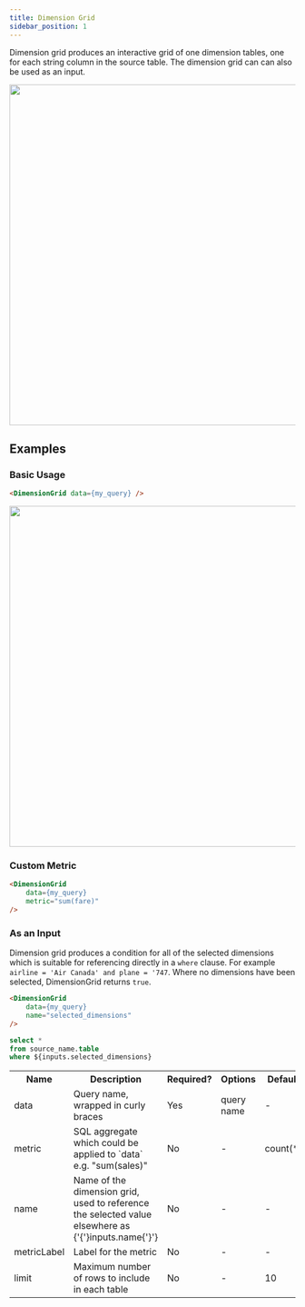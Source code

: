 ```yaml
---
title: Dimension Grid
sidebar_position: 1
---
```


Dimension grid produces an interactive grid of one dimension tables, one for each string column in the source table. The dimension grid can can also be used as an input. 

<img src="/img/dimension-grid.gif" width='600px'/> 

## Examples

### Basic Usage 


```html
<DimensionGrid data={my_query} />
```

<img src="/img/dimension-grid.png" width='600px'/> 



### Custom Metric 

```html
<DimensionGrid 
    data={my_query} 
    metric="sum(fare)"
/>
```

### As an Input 

Dimension grid produces a condition for all of the selected dimensions which is suitable for referencing directly in a `where` clause. For example `airline = 'Air Canada' and plane = '747`. Where no dimensions have been selected, DimensionGrid returns `true`. 

```html
<DimensionGrid 
    data={my_query} 
    name="selected_dimensions"
/>
```

```sql filtered_query
select *
from source_name.table
where ${inputs.selected_dimensions}
```


<table>						 
    <tr>	
        <th class='tleft'>Name</th>	
        <th class='tleft'>Description</th>	
        <th>Required?</th>	
        <th>Options</th>	
        <th>Default</th>	
    </tr>
    <tr>	
        <td>data</td>	
        <td>Query name, wrapped in curly braces</td>	
        <td class='tcenter'>Yes</td>	
        <td class='tcenter'>query name</td>	
        <td class='tcenter'>-</td>	
    </tr>
    <tr>	
        <td>metric</td>	
        <td>SQL aggregate which could be applied to `data` e.g. "sum(sales)"</td>
        <td class='tcenter'>No</td>
        <td class='tcenter'>-</td>
        <td class='tcenter'>count(*)</td>
    </tr>
    <tr>	
        <td>name</td>	
        <td>Name of the dimension grid, used to reference the selected value elsewhere as {'{'}inputs.name{'}'}</td>	
        <td class='tcenter'>No</td>	
        <td class='tcenter'>-</td>	
        <td class='tcenter'>-</td>
    </tr>
    <tr>	
        <td>metricLabel</td>	
        <td>Label for the metric</td>
        <td class='tcenter'>No</td>
        <td class='tcenter'>-</td>
        <td class='tcenter'>-</td>
    </tr>
        <tr>	
        <td>limit</td>	
        <td>Maximum number of rows to include in each table</td>
        <td class='tcenter'>No</td>
        <td class='tcenter'>-</td>
        <td class='tcenter'>10</td>
    </tr>
</table>


